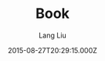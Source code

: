 ---
layout: JamstackTheme
title: Book
github: https://github.com/kkninjae/book/
demo: https://liulang.co/book/
author: Lang Liu
ssg: Jekyll
date: 2015-08-27T20:29:15.000Z
description: A Jekyll Theme
stale: true
disabled_reason: demo url not found
disabled: true
---